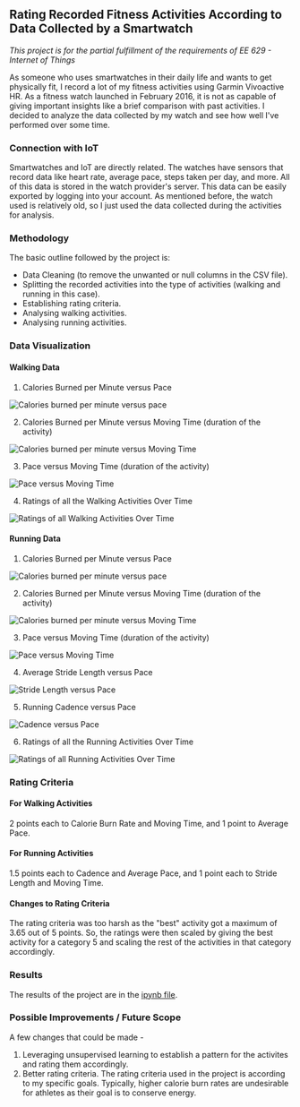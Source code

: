 
## **Rating Recorded Fitness Activities According to Data Collected by a Smartwatch**

*This project is for the partial fulfillment of the requirements of EE 629 - Internet of Things*

As someone who uses smartwatches in their daily life and wants to get physically fit, I record a lot of my fitness activities using Garmin Vivoactive HR. As a fitness watch launched in February 2016, it is not as capable of giving important insights like a brief comparison with past activities. I decided to analyze the data collected by my watch and see how well I've performed over some time.

### Connection with IoT

Smartwatches and IoT are directly related. The watches have sensors that record data like heart rate, average pace, steps taken per day, and more. All of this data is stored in the watch provider's server. This data can be easily exported by logging into your account. As mentioned before, the watch used is relatively old, so I just used the data collected during the activities for analysis.

### Methodology

The basic outline followed by the project is:

  - Data Cleaning (to remove the unwanted or null columns in the CSV file).
  - Splitting the recorded activities into the type of activities (walking and running in this case).
  - Establishing rating criteria.
  - Analysing walking activities.
  - Analysing running activities.

### Data Visualization

#### Walking Data

1) Calories Burned per Minute versus Pace

![Calories burned per minute versus pace](https://github.com/ragwantsadrag/raghav-daga-iot/blob/main/Final%20Project/cal_v_pace_walk.png)

2) Calories Burned per Minute versus Moving Time (duration of the activity)

![Calories burned per minute versus Moving Time](https://github.com/ragwantsadrag/raghav-daga-iot/blob/main/Final%20Project/cal_v_min_walk.png)

3) Pace versus Moving Time (duration of the activity)

![Pace versus Moving Time](https://github.com/ragwantsadrag/raghav-daga-iot/blob/main/Final%20Project/pace_v_min_walk.png)

4) Ratings of all the Walking Activities Over Time

![Ratings of all Walking Activities Over Time](https://github.com/ragwantsadrag/raghav-daga-iot/blob/main/Final%20Project/walk_ratings.png)


#### Running Data

1) Calories Burned per Minute versus Pace

![Calories burned per minute versus pace](https://github.com/ragwantsadrag/raghav-daga-iot/blob/main/Final%20Project/cal_v_pace_run.png)

2) Calories Burned per Minute versus Moving Time (duration of the activity)

![Calories burned per minute versus Moving Time](https://github.com/ragwantsadrag/raghav-daga-iot/blob/main/Final%20Project/cal_v_min_run.png)

3) Pace versus Moving Time (duration of the activity)

![Pace versus Moving Time](https://github.com/ragwantsadrag/raghav-daga-iot/blob/main/Final%20Project/pace_v_min_run.png)

4) Average Stride Length versus Pace

![Stride Length versus Pace](https://github.com/ragwantsadrag/raghav-daga-iot/blob/main/Final%20Project/stride_v_pace.png)

5) Running Cadence versus Pace

![Cadence versus Pace](https://github.com/ragwantsadrag/raghav-daga-iot/blob/main/Final%20Project/cadence_v_pace.png)


6) Ratings of all the Running Activities Over Time

![Ratings of all Running Activities Over Time](https://github.com/ragwantsadrag/raghav-daga-iot/blob/main/Final%20Project/run_ratings.png)


### Rating Criteria

#### For Walking Activities

2 points each to Calorie Burn Rate and Moving Time, and 1 point to Average Pace.

#### For Running Activities

1.5 points each to Cadence and Average Pace, and 1 point each to Stride Length and Moving Time.

#### Changes to Rating Criteria

The rating criteria was too harsh as the "best" activity got a maximum of 3.65 out of 5 points. So, the ratings were then scaled by giving the best activity for a category 5 and scaling the rest of the activities in that category accordingly.


### Results

The results of the project are in the [ipynb file](https://github.com/ragwantsadrag/raghav-daga-iot/blob/main/Final%20Project/GarminData.ipynb).


### Possible Improvements / Future Scope

A few changes that could be made -

1) Leveraging unsupervised learning to establish a pattern for the activites and rating them accordingly.
2) Better rating criteria. The rating criteria used in the project is according to my specific goals. Typically, higher calorie burn rates are undesirable for athletes as their goal is to conserve energy.

